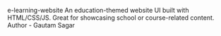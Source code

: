 
e-learning-website
An education-themed website UI built with HTML/CSS/JS. Great for showcasing school or course-related content.
<br>
Author - Gautam Sagar
